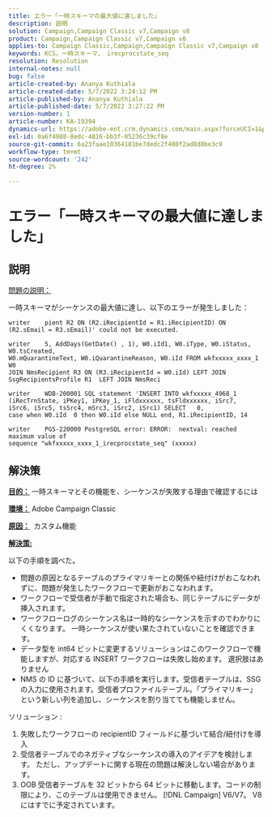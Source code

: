 ```yaml
---
title: エラー「一時スキーマの最大値に達しました」
description: 説明
solution: Campaign,Campaign Classic v7,Campaign v8
product: Campaign,Campaign Classic v7,Campaign v8
applies-to: Campaign Classic,Campaign,Campaign Classic v7,Campaign v8
keywords: KCS，一時スキーマ， irecprocstate_seq
resolution: Resolution
internal-notes: null
bug: false
article-created-by: Ananya Kuthiala
article-created-date: 5/7/2022 3:24:12 PM
article-published-by: Ananya Kuthiala
article-published-date: 5/7/2022 3:27:22 PM
version-number: 1
article-number: KA-19394
dynamics-url: https://adobe-ent.crm.dynamics.com/main.aspx?forceUCI=1&pagetype=entityrecord&etn=knowledgearticle&id=f17f99ba-19ce-ec11-a7b5-0022480a8e40
exl-id: 0a6f4988-8edc-4816-bb3f-05236c39cf8e
source-git-commit: 6a23faae10364181be7dedc2f408f2ad8d8be3c9
workflow-type: tm+mt
source-wordcount: '242'
ht-degree: 2%

---
```


# エラー「一時スキーマの最大値に達しました」

## 説明


<u>問題の説明：</u>

一時スキーマがシーケンスの最大値に達し、以下のエラーが発生しました：

```
writer    pient R2 ON (R2.iRecipientId = R1.iRecipientID) ON (R2.sEmail = R3.sEmail)' could not be executed.

writer    5, AddDays(GetDate() , 1), W0.iId1, W0.iType, W0.iStatus, W0.tsCreated, 
W0.mQuarantineText, W0.iQuarantineReason, W0.iId FROM wkfxxxxx_xxxx_1 W0  
JOIN NmsRecipient R3 ON (R3.iRecipientId = W0.iId) LEFT JOIN SsgRecipientsProfile R1  LEFT JOIN NmsReci

writer    WDB-200001 SQL statement 'INSERT INTO wkfxxxxx_4968_1 
(iRecTrnState, iPKey1, iPKey_1, iFldxxxxxx, tsFldxxxxxx, iSrc7, 
iSrc6, iSrc5, tsSrc4, mSrc3, iSrc2, iSrc1) SELECT   0, 
case when W0.iId  0 then W0.iId else NULL end, R1.iRecipientID, 14

writer    PGS-220000 PostgreSQL error: ERROR:  nextval: reached maximum value of 
sequence "wkfxxxxx_xxxx_1_irecprocstate_seq" (xxxxx)
```

## 解決策


<b><u>目的：</u></b> 一時スキーマとその機能を、シーケンスが失敗する理由で確認するには

<b><u>環境：</u></b> Adobe Campaign Classic

<b><u>原因：</u></b>  カスタム機能

<b><u>解決策:</u></b>

以下の手順を調べた。

- 問題の原因となるテーブルのプライマリキーとの関係や紐付けがおこなわれずに、問題が発生したワークフローで更新がおこなわれます。
- ワークフローで受信者が手動で指定された場合も、同じテーブルにデータが挿入されます。
- ワークフローログのシーケンス名は一時的なシーケンスを示すのでわかりにくくなります。 一時シーケンスが使い果たされていないことを確認できます。
- データ型を int64 ビットに変更するソリューションはこのワークフローで機能しますが、対応する INSERT ワークフローは失敗し始めます。 選択肢はありません
- NMS の ID に基づいて、以下の手順を実行します。受信者テーブルは、SSG の入力に使用されます。受信者プロファイルテーブル。「プライマリキー」という新しい列を追加し、シーケンスを割り当てても機能しません。


ソリューション :

1. 失敗したワークフローの recipientID フィールドに基づいて結合/紐付けを導入
2. 受信者テーブルでのネガティブなシーケンスの導入のアイデアを検討します。 ただし、アップデートに関する現在の問題は解決しない場合があります。
3. OOB 受信者テーブルを 32 ビットから 64 ビットに移動します。コードの制限により、このテーブルは使用できません。 [!DNL Campaign] V6/V7。 V8 にはすでに予定されています。
